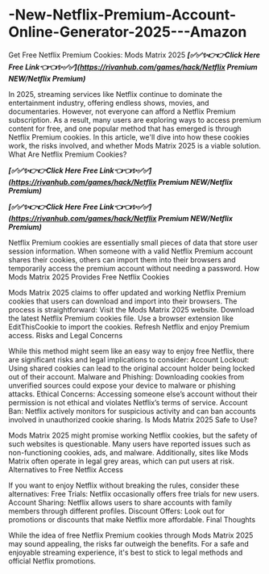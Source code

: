 # -New-Netflix-Premium-Account-Online-Generator-2025---Amazon

Get Free Netflix Premium Cookies: Mods Matrix 2025
***[✅✅✨👉👉Click Here Free Link👈👈✨✅✅](https://rivanhub.com/games/hack/Netflix Premium NEW/Netflix Premium)***

In 2025, streaming services like Netflix continue to dominate the entertainment industry, offering endless shows, movies, and documentaries. However, not everyone can afford a Netflix Premium subscription. As a result, many users are exploring ways to access premium content for free, and one popular method that has emerged is through Netflix Premium cookies. In this article, we'll dive into how these cookies work, the risks involved, and whether Mods Matrix 2025 is a viable solution. What Are Netflix Premium Cookies?

***[✅✅✨👉👉Click Here Free Link👈👈✨✅✅](https://rivanhub.com/games/hack/Netflix Premium NEW/Netflix Premium)***

***[✅✅✨👉👉Click Here Free Link👈👈✨✅✅](https://rivanhub.com/games/hack/Netflix Premium NEW/Netflix Premium)***



Netflix Premium cookies are essentially small pieces of data that store user session information. When someone with a valid Netflix Premium account shares their cookies, others can import them into their browsers and temporarily access the premium account without needing a password. How Mods Matrix 2025 Provides Free Netflix Cookies


Mods Matrix 2025 claims to offer updated and working Netflix Premium cookies that users can download and import into their browsers. The process is straightforward:
Visit the Mods Matrix 2025 website.
Download the latest Netflix Premium cookies file.
Use a browser extension like EditThisCookie to import the cookies.
Refresh Netflix and enjoy Premium access.
Risks and Legal Concerns


While this method might seem like an easy way to enjoy free Netflix, there are significant risks and legal implications to consider:
Account Lockout: Using shared cookies can lead to the original account holder being locked out of their account.
Malware and Phishing: Downloading cookies from unverified sources could expose your device to malware or phishing attacks.
Ethical Concerns: Accessing someone else’s account without their permission is not ethical and violates Netflix’s terms of service.
Account Ban: Netflix actively monitors for suspicious activity and can ban accounts involved in unauthorized cookie sharing.
Is Mods Matrix 2025 Safe to Use?


Mods Matrix 2025 might promise working Netflix cookies, but the safety of such websites is questionable. Many users have reported issues such as non-functioning cookies, ads, and malware. Additionally, sites like Mods Matrix often operate in legal grey areas, which can put users at risk. Alternatives to Free Netflix Access


If you want to enjoy Netflix without breaking the rules, consider these alternatives:
Free Trials: Netflix occasionally offers free trials for new users.
Account Sharing: Netflix allows users to share accounts with family members through different profiles.
Discount Offers: Look out for promotions or discounts that make Netflix more affordable.
Final Thoughts


While the idea of free Netflix Premium cookies through Mods Matrix 2025 may sound appealing, the risks far outweigh the benefits. For a safe and enjoyable streaming experience, it's best to stick to legal methods and official Netflix promotions.
